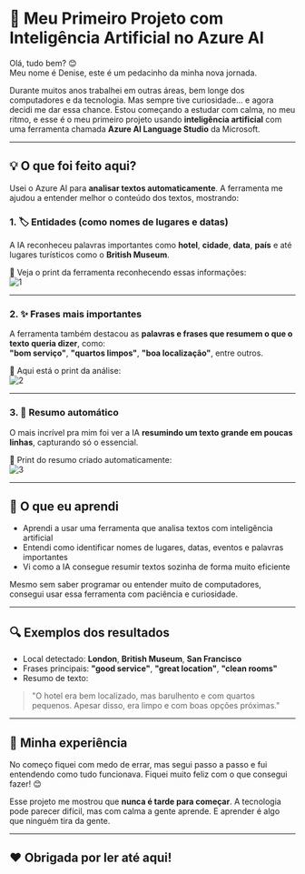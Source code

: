 # 🌸 Meu Primeiro Projeto com Inteligência Artificial no Azure AI

Olá, tudo bem? 😊  
Meu nome é Denise, este é um pedacinho da minha nova jornada.

Durante muitos anos trabalhei em outras áreas, bem longe dos computadores e da tecnologia. Mas sempre tive curiosidade… e agora decidi me dar essa chance. Estou começando a estudar com calma, no meu ritmo, e esse é o meu primeiro projeto usando **inteligência artificial** com uma ferramenta chamada **Azure AI Language Studio** da Microsoft.

---

## 💡 O que foi feito aqui?

Usei o Azure AI para **analisar textos automaticamente**. A ferramenta me ajudou a entender melhor o conteúdo dos textos, mostrando:

### 1. 🏷️ Entidades (como nomes de lugares e datas)

A IA reconheceu palavras importantes como **hotel**, **cidade**, **data**, **país** e até lugares turísticos como o **British Museum**.

📸 Veja o print da ferramenta reconhecendo essas informações:  
![1](https://github.com/user-attachments/assets/485483d2-04ef-4b41-ae43-576936db2155)


---

### 2. ✨ Frases mais importantes

A ferramenta também destacou as **palavras e frases que resumem o que o texto queria dizer**, como:  
**"bom serviço"**, **"quartos limpos"**, **"boa localização"**, entre outros.

📸 Aqui está o print da análise:  
![2](https://github.com/user-attachments/assets/405dc657-985d-4256-866e-67d36b991d46)


---

### 3. 📝 Resumo automático

O mais incrível pra mim foi ver a IA **resumindo um texto grande em poucas linhas**, capturando só o essencial.

📸 Print do resumo criado automaticamente:  
![3](https://github.com/user-attachments/assets/4da22970-8fdd-45cf-9ca7-d4da16fa9215)


---

## 🧠 O que eu aprendi

- Aprendi a usar uma ferramenta que analisa textos com inteligência artificial
- Entendi como identificar nomes de lugares, datas, eventos e palavras importantes
- Vi como a IA consegue resumir textos sozinha de forma muito eficiente

Mesmo sem saber programar ou entender muito de computadores, consegui usar essa ferramenta com paciência e curiosidade.

---

## 🔍 Exemplos dos resultados

- Local detectado: **London**, **British Museum**, **San Francisco**
- Frases principais: **"good service"**, **"great location"**, **"clean rooms"**
- Resumo de texto:  
> "O hotel era bem localizado, mas barulhento e com quartos pequenos. Apesar disso, era limpo e com boas opções próximas."

---

## 💬 Minha experiência

No começo fiquei com medo de errar, mas segui passo a passo e fui entendendo como tudo funcionava. Fiquei muito feliz com o que consegui fazer! 😊

Esse projeto me mostrou que **nunca é tarde para começar**. A tecnologia pode parecer difícil, mas com calma a gente aprende. E aprender é algo que ninguém tira da gente.

---

## ❤️ Obrigada por ler até aqui!

